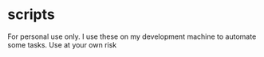 # scripts
For personal use only. I use these on my development machine to automate some tasks. Use at your own risk
